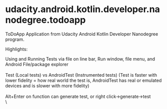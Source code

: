 # udacity.android.kotlin.developer.nanodegree.todoapp
ToDoApp Application from Udacity Android Kotlin Developer Nanodegree program.

Highlights:

Using and Running Tests via file on line bar, Run window, file menu, and Android File/package explorer\
\
Test (Local tests) vs AndroidTest (Instrumented tests) (Test is faster with lower fidelity = how real world the test is, AndroidTest has real or emulated devices and is slower with more fidelity)\
\
Alt+Enter on function can generate test, or right click->generate->test\
\